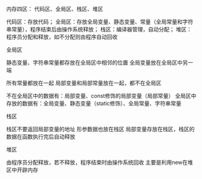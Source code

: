 内存四区： 代码区、全局区、栈区、堆区

代码区：存放代码；
全局区：存放全局变量、静态变量、常量（全局常量和字符串常量），程序结束后由操作系统释放；
栈区：编译器管理，自动分配；
堆区：程序员分配和释放，如不分配则由程序自动回收

全局区

静态变量、字符串常量都存放在全局区中相邻的位置
全局变量放在全局区中另一端

所有常量都放在一起
局部变量和局部常量放在一起，都不在全局区

不在全局区中的数据有：局部变量、const修饰的局部变量（局部常量）
全局区中存放的数据有：全局变量、静态变量（static修饰）、全局常量、字符串常量

栈区

栈区不要返回局部变量的地址
形参数据也放在栈区
局部变量存放在栈区，栈区的数据在函数执行完后自动释放

堆区

由程序员分配释放，若不释放，程序结束时由操作系统回收
主要是利用new在堆区中开辟内存